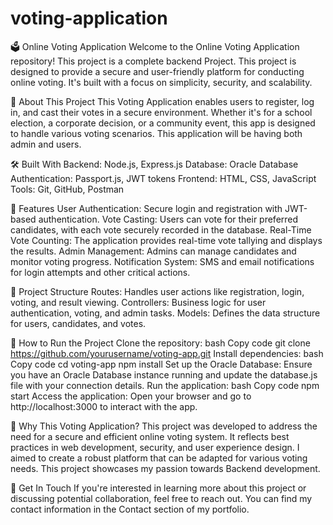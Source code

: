 # voting-application

🗳️ Online Voting Application
Welcome to the Online Voting Application repository! This project is a complete backend Project. This project is designed to provide a secure and user-friendly platform for conducting online voting. It's built with a focus on simplicity, security, and scalability.


🌟 About This Project
This Voting Application enables users to register, log in, and cast their votes in a secure environment. Whether it's for a school election, a corporate decision, or a community event, this app is designed to handle various voting scenarios. This application will be having both admin and users.


🛠️ Built With
Backend: Node.js, Express.js
Database: Oracle Database
Authentication: Passport.js, JWT tokens
Frontend: HTML, CSS, JavaScript
Tools: Git, GitHub, Postman


🚀 Features
User Authentication: Secure login and registration with JWT-based authentication.
Vote Casting: Users can vote for their preferred candidates, with each vote securely recorded in the database.
Real-Time Vote Counting: The application provides real-time vote tallying and displays the results.
Admin Management: Admins can manage candidates and monitor voting progress.
Notification System: SMS and email notifications for login attempts and other critical actions.


📂 Project Structure
Routes: Handles user actions like registration, login, voting, and result viewing.
Controllers: Business logic for user authentication, voting, and admin tasks.
Models: Defines the data structure for users, candidates, and votes.



📝 How to Run the Project
Clone the repository:
bash
Copy code
git clone https://github.com/yourusername/voting-app.git
Install dependencies:
bash
Copy code
cd voting-app
npm install
Set up the Oracle Database:
Ensure you have an Oracle Database instance running and update the database.js file with your connection details.
Run the application:
bash
Copy code
npm start
Access the application:
Open your browser and go to http://localhost:3000 to interact with the app.


🎯 Why This Voting Application?
This project was developed to address the need for a secure and efficient online voting system. It reflects best practices in web development, security, and user experience design. I aimed to create a robust platform that can be adapted for various voting needs. This project showcases my passion towards Backend development. 


👋 Get In Touch
If you're interested in learning more about this project or discussing potential collaboration, feel free to reach out. You can find my contact information in the Contact section of my portfolio.
